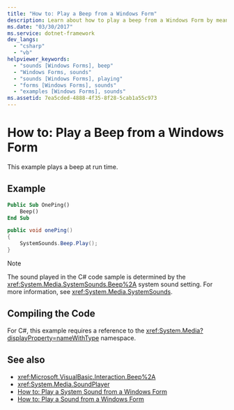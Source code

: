 ```yaml
---
title: "How to: Play a Beep from a Windows Form"
description: Learn about how to play a beep from a Windows Form by means of Visual Basic and C# code samples.
ms.date: "03/30/2017"
ms.service: dotnet-framework
dev_langs:
  - "csharp"
  - "vb"
helpviewer_keywords:
  - "sounds [Windows Forms], beep"
  - "Windows Forms, sounds"
  - "sounds [Windows Forms], playing"
  - "forms [Windows Forms], sounds"
  - "examples [Windows Forms], sounds"
ms.assetid: 7ea5cded-4888-4f35-8f28-5cab1a55c973
---
```

# How to: Play a Beep from a Windows Form

This example plays a beep at run time.

## Example

```vb
Public Sub OnePing()
    Beep()
End Sub
```

```csharp
public void onePing()
{
    SystemSounds.Beep.Play();
}
```

> [!NOTE]
> The sound played in the C# code sample is determined by the <xref:System.Media.SystemSounds.Beep%2A> system sound setting. For more information, see <xref:System.Media.SystemSounds>.

## Compiling the Code

For C#, this example requires  a reference to the <xref:System.Media?displayProperty=nameWithType> namespace.

## See also

- <xref:Microsoft.VisualBasic.Interaction.Beep%2A>
- <xref:System.Media.SoundPlayer>
- [How to: Play a System Sound from a Windows Form](how-to-play-a-system-sound-from-a-windows-form.md)
- [How to: Play a Sound from a Windows Form](how-to-play-a-sound-from-a-windows-form.md)
